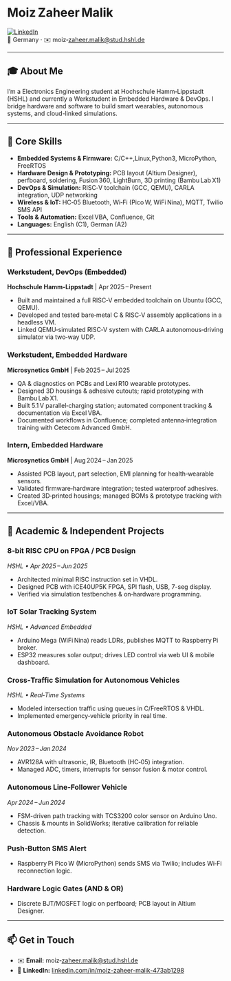# Moiz Zaheer Malik

[![LinkedIn](https://img.shields.io/badge/LinkedIn-Moiz%20Zaheer%20Malik-blue)](https://www.linkedin.com/in/moiz-zaheer-malik-473ab1298)  
📍 Germany · ✉️ moiz‑zaheer.malik@stud.hshl.de  

---

## 🎓 About Me  
I’m a Electronics Engineering student at Hochschule Hamm‑Lippstadt (HSHL) and currently a Werkstudent in Embedded Hardware & DevOps. I bridge hardware and software to build smart wearables, autonomous systems, and cloud-linked simulations.

---

## 🔧 Core Skills  

- **Embedded Systems & Firmware:** C/C++,Linux,Python3, MicroPython, FreeRTOS  
- **Hardware Design & Prototyping:** PCB layout (Altium Designer), perfboard, soldering, Fusion 360, LightBurn, 3D printing (Bambu Lab X1)  
- **DevOps & Simulation:** RISC‑V toolchain (GCC, QEMU), CARLA integration, UDP networking  
- **Wireless & IoT:** HC‑05 Bluetooth, Wi‑Fi (Pico W, WiFi Nina), MQTT, Twilio SMS API  
- **Tools & Automation:** Excel VBA, Confluence, Git  
- **Languages:** English (C1), German (A2)  

---

## 💼 Professional Experience  

### Werkstudent, DevOps (Embedded)  
**Hochschule Hamm‑Lippstadt** | Apr 2025 – Present  
- Built and maintained a full RISC‑V embedded toolchain on Ubuntu (GCC, QEMU).  
- Developed and tested bare‑metal C & RISC‑V assembly applications in a headless VM.  
- Linked QEMU‑simulated RISC‑V system with CARLA autonomous‑driving simulator via two‑way UDP.

### Werkstudent, Embedded Hardware  
**Microsynetics GmbH** | Feb 2025 – Jul 2025  
- QA & diagnostics on PCBs and Lexi R10 wearable prototypes.  
- Designed 3D housings & adhesive cutouts; rapid prototyping with Bambu Lab X1.  
- Built 5.1 V parallel‑charging station; automated component tracking & documentation via Excel VBA.  
- Documented workflows in Confluence; completed antenna‑integration training with Cetecom Advanced GmbH.

### Intern, Embedded Hardware  
**Microsynetics GmbH** | Aug 2024 – Jan 2025  
- Assisted PCB layout, part selection, EMI planning for health‑wearable sensors.  
- Validated firmware‑hardware integration; tested waterproof adhesives.  
- Created 3D‑printed housings; managed BOMs & prototype tracking with Excel/VBA.

---

## 🚀 Academic & Independent Projects  

### 8‑bit RISC CPU on FPGA / PCB Design  
_HSHL • Apr 2025 – Jun 2025_  
- Architected minimal RISC instruction set in VHDL.  
- Designed PCB with iCE40UP5K FPGA, SPI flash, USB, 7-seg display.  
- Verified via simulation testbenches & on‑hardware programming.

### IoT Solar Tracking System  
_HSHL • Advanced Embedded_  
- Arduino Mega (WiFi Nina) reads LDRs, publishes MQTT to Raspberry Pi broker.  
- ESP32 measures solar output; drives LED control via web UI & mobile dashboard.

### Cross‑Traffic Simulation for Autonomous Vehicles  
_HSHL • Real‑Time Systems_  
- Modeled intersection traffic using queues in C/FreeRTOS & VHDL.  
- Implemented emergency‑vehicle priority in real time.

### Autonomous Obstacle Avoidance Robot  
_Nov 2023 – Jan 2024_  
- AVR128A with ultrasonic, IR, Bluetooth (HC‑05) integration.  
- Managed ADC, timers, interrupts for sensor fusion & motor control.

### Autonomous Line‑Follower Vehicle  
_Apr 2024 – Jun 2024_  
- FSM-driven path tracking with TCS3200 color sensor on Arduino Uno.  
- Chassis & mounts in SolidWorks; iterative calibration for reliable detection.

### Push‑Button SMS Alert  
- Raspberry Pi Pico W (MicroPython) sends SMS via Twilio; includes Wi‑Fi reconnection logic.

### Hardware Logic Gates (AND & OR)  
- Discrete BJT/MOSFET logic on perfboard; PCB layout in Altium Designer.

---

## 📫 Get in Touch  
- ✉️ **Email:** moiz‑zaheer.malik@stud.hshl.de  
- 🔗 **LinkedIn:** [linkedin.com/in/moiz-zaheer-malik-473ab1298](https://www.linkedin.com/in/moiz-zaheer-malik-473ab1298)  

